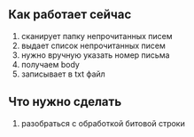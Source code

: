 ## Как работает сейчас 

1. cканирует папку непрочитанных писем
2. выдает список непрочитанных писем
3. нужно вручную указать номер письма
4. получаем body
5. записывает в txt файл


## Что нужно сделать

1. разобраться с обработкой битовой строки


